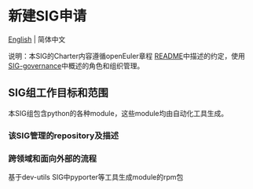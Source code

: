 
# 新建SIG申请
[English](./sig-template.md) | 简体中文


说明：本SIG的Charter内容遵循openEuler章程 [README](/zh/governance/README.md)中描述的约定，使用[SIG-governance](/zh/technical-committee/governance/SIG-governance.md)中概述的角色和组织管理。

## SIG组工作目标和范围
本SIG组包含python的各种module，这些module均由自动化工具生成。


 ### 该SIG管理的repository及描述



 ### 跨领域和面向外部的流程
基于dev-utils SIG中pyporter等工具生成module的rpm包

